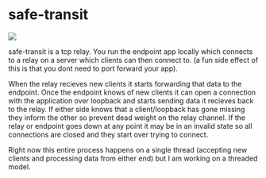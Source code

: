 # safe-transit

![](https://i.f1ssi0n.com/CollectivePollutedSturgeon.png)

safe-transit is a tcp relay. You run the endpoint app locally which connects to a relay on a server which clients can then connect to. (a fun side effect of this is that you dont need to port forward your app).

When the relay recieves new clients it starts forwarding that data to the endpoint. Once the endpoint knows of new clients it can open a connection with the application over loopback and starts sending data it recieves back to the relay.
If either side knows that a client/loopback has gone missing they inform the other so prevent dead weight on the relay channel. 
If the relay or endpoint goes down at any point it may be in an invalid state so all connections are closed and they start over trying to connect. 

Right now this entire process happens on a single thread (accepting new clients and processing data from either end) but I am working on a threaded model.

# 